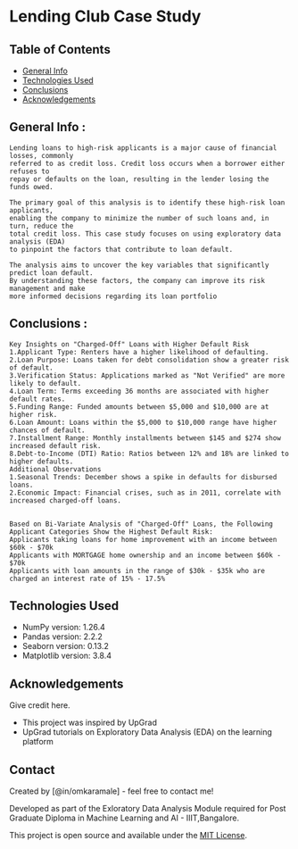 # Lending Club Case Study

## Table of Contents
* [General Info](#general-information)
* [Technologies Used](#technologies-used)
* [Conclusions](#conclusions)
* [Acknowledgements](#acknowledgements)

## General Info :

``` 
Lending loans to high-risk applicants is a major cause of financial losses, commonly 
referred to as credit loss. Credit loss occurs when a borrower either refuses to 
repay or defaults on the loan, resulting in the lender losing the funds owed.

The primary goal of this analysis is to identify these high-risk loan applicants, 
enabling the company to minimize the number of such loans and, in turn, reduce the 
total credit loss. This case study focuses on using exploratory data analysis (EDA) 
to pinpoint the factors that contribute to loan default.

The analysis aims to uncover the key variables that significantly predict loan default.
By understanding these factors, the company can improve its risk management and make
more informed decisions regarding its loan portfolio 

```
<!-- You don't have to answer all the questions - just the ones relevant to your project. -->

## Conclusions :

``` 
Key Insights on "Charged-Off" Loans with Higher Default Risk
1.Applicant Type: Renters have a higher likelihood of defaulting.
2.Loan Purpose: Loans taken for debt consolidation show a greater risk of default.
3.Verification Status: Applications marked as "Not Verified" are more likely to default.
4.Loan Term: Terms exceeding 36 months are associated with higher default rates.
5.Funding Range: Funded amounts between $5,000 and $10,000 are at higher risk.
6.Loan Amount: Loans within the $5,000 to $10,000 range have higher chances of default.
7.Installment Range: Monthly installments between $145 and $274 show increased default risk.
8.Debt-to-Income (DTI) Ratio: Ratios between 12% and 18% are linked to higher defaults.
Additional Observations
1.Seasonal Trends: December shows a spike in defaults for disbursed loans.
2.Economic Impact: Financial crises, such as in 2011, correlate with increased charged-off loans.


Based on Bi-Variate Analysis of "Charged-Off" Loans, the Following Applicant Categories Show the Highest Default Risk:
Applicants taking loans for home improvement with an income between $60k - $70k
Applicants with MORTGAGE home ownership and an income between $60k - $70k
Applicants with loan amounts in the range of $30k - $35k who are charged an interest rate of 15% - 17.5%

```

<!-- You don't have to answer all the questions - just the ones relevant to your project. -->


## Technologies Used
- NumPy version: 1.26.4
- Pandas version: 2.2.2
- Seaborn version: 0.13.2
- Matplotlib version: 3.8.4

<!-- As the libraries versions keep on changing, it is recommended to mention the version of library used in this project -->

## Acknowledgements
Give credit here.
- This project was inspired by UpGrad
- UpGrad tutorials on Exploratory Data Analysis (EDA) on the learning platform


## Contact
Created by [@in/omkaramale] - feel free to contact me!

Developed as part of the Exloratory Data Analysis Module required for Post Graduate Diploma in Machine Learning and AI - IIIT,Bangalore.
<!-- Optional -->
<!-- ## License -->
This project is open source and available under the [MIT License]().

<!-- You don't have to include all sections - just the one's relevant to your project -->